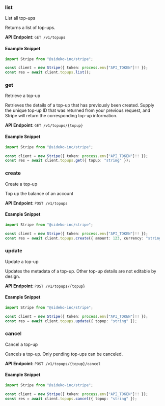 
### list <a name="list"></a>
List all top-ups

<p>Returns a list of top-ups.</p>

**API Endpoint**: `GET /v1/topups`

#### Example Snippet

```typescript
import Stripe from "@sideko-inc/stripe";

const client = new Stripe({ token: process.env["API_TOKEN"]!! });
const res = await client.topups.list();
```

### get <a name="get"></a>
Retrieve a top-up

<p>Retrieves the details of a top-up that has previously been created. Supply the unique top-up ID that was returned from your previous request, and Stripe will return the corresponding top-up information.</p>

**API Endpoint**: `GET /v1/topups/{topup}`

#### Example Snippet

```typescript
import Stripe from "@sideko-inc/stripe";

const client = new Stripe({ token: process.env["API_TOKEN"]!! });
const res = await client.topups.get({ topup: "string" });
```

### create <a name="create"></a>
Create a top-up

<p>Top up the balance of an account</p>

**API Endpoint**: `POST /v1/topups`

#### Example Snippet

```typescript
import Stripe from "@sideko-inc/stripe";

const client = new Stripe({ token: process.env["API_TOKEN"]!! });
const res = await client.topups.create({ amount: 123, currency: "string" });
```

### update <a name="update"></a>
Update a top-up

<p>Updates the metadata of a top-up. Other top-up details are not editable by design.</p>

**API Endpoint**: `POST /v1/topups/{topup}`

#### Example Snippet

```typescript
import Stripe from "@sideko-inc/stripe";

const client = new Stripe({ token: process.env["API_TOKEN"]!! });
const res = await client.topups.update({ topup: "string" });
```

### cancel <a name="cancel"></a>
Cancel a top-up

<p>Cancels a top-up. Only pending top-ups can be canceled.</p>

**API Endpoint**: `POST /v1/topups/{topup}/cancel`

#### Example Snippet

```typescript
import Stripe from "@sideko-inc/stripe";

const client = new Stripe({ token: process.env["API_TOKEN"]!! });
const res = await client.topups.cancel({ topup: "string" });
```
